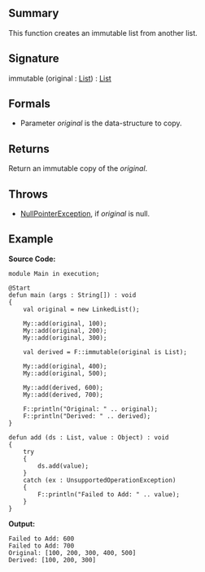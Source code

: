## Summary

This function creates an immutable list from another list.

## Signature

immutable (original : [List](https://docs.oracle.com/javase/7/docs/api/java/util/List.html)) : [List](https://docs.oracle.com/javase/7/docs/api/java/util/List.html)

## Formals

+ Parameter <i>original</i> is the data-structure to copy.

## Returns

Return an immutable copy of the <i>original</i>.

## Throws

+ [NullPointerException](https://docs.oracle.com/javase/7/docs/api/java/lang/NullPointerException.html), if <i>original</i> is null.

## Example

**Source Code:**

```plain
module Main in execution;

@Start
defun main (args : String[]) : void
{
    val original = new LinkedList();

    My::add(original, 100);
    My::add(original, 200);
    My::add(original, 300);

    val derived = F::immutable(original is List);
    
    My::add(original, 400);
    My::add(original, 500);

    My::add(derived, 600);
    My::add(derived, 700);

    F::println("Original: " .. original);
    F::println("Derived: " .. derived);
}

defun add (ds : List, value : Object) : void
{
    try
    {
        ds.add(value);
    }
    catch (ex : UnsupportedOperationException)
    {
        F::println("Failed to Add: " .. value);
    }
}
```

**Output:**

```plain
Failed to Add: 600
Failed to Add: 700
Original: [100, 200, 300, 400, 500]
Derived: [100, 200, 300]
```

